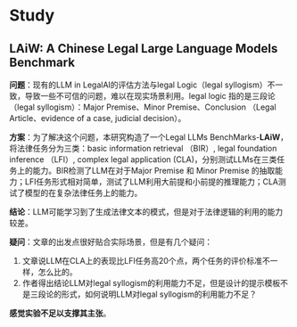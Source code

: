 # Study

## LAiW: A Chinese Legal Large Language Models Benchmark

**问题**：现有的LLM in LegalAI的评估方法与legal Logic（legal syllogism）不一致，导致一些不可信的问题，难以在现实场景利用。legal logic 指的是三段论（legal syllogism）：Major Premise、Minor Premise、Conclusion （Legal Article、evidence of a case,  judicial decision）。

**方案**：为了解决这个问题，本研究构造了一个Legal LLMs BenchMarks-**LAiW**，将法律任务分为三类：basic information retrieval （BIR）, legal foundation inference （LFI）, complex legal application (CLA)，分别测试LLMs在三类任务上的能力。BIR检测了LLM在对于Major Premise 和 Minor Premise 的抽取能力；LFI任务形式相对简单，测试了LLM利用大前提和小前提的推理能力；CLA测试了模型的在复杂法律任务上的能力。

**结论**：LLM可能学习到了生成法律文本的模式，但是对于法律逻辑的利用的能力较差。

**疑问**：文章的出发点很好贴合实际场景，但是有几个疑问：

1. 文章说LLM在CLA上的表现比LFI任务高20个点，两个任务的评价标准不一样，怎么比的。
2. 作者得出结论LLM对legal syllogism的利用能力不足，但是设计的提示模板不是三段论的形式，如何说明LLM对legal syllogism的利用能力不足？

**感觉实验不足以支撑其主张**。